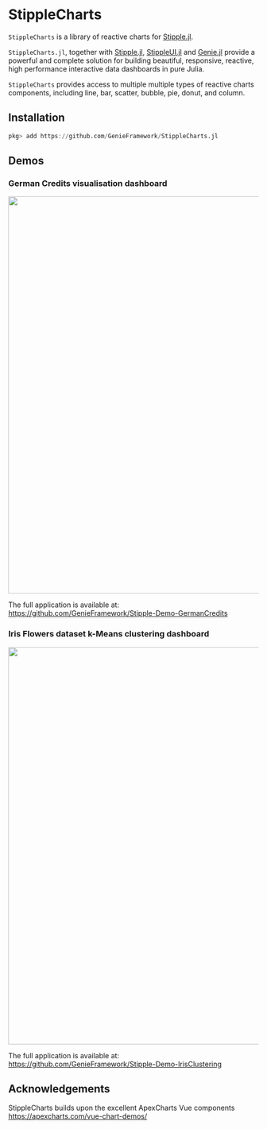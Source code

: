 # StippleCharts

`StippleCharts` is a library of reactive charts for [Stipple.jl](https://github.com/GenieFramework/Stipple.jl).

`StippleCharts.jl`, together with
[Stipple.jl](https://github.com/GenieFramework/Stipple.jl),
[StippleUI.jl](https://github.com/GenieFramework/StippleUI.jl) and
[Genie.jl](https://github.com/GenieFramework/Genie.jl) provide a powerful and complete solution for building
beautiful, responsive, reactive, high performance interactive data dashboards in pure Julia.

`StippleCharts` provides access to multiple multiple types of reactive charts components, including line, bar, scatter, bubble, pie, donut, and column.

## Installation

```julia
pkg> add https://github.com/GenieFramework/StippleCharts.jl
```

## Demos

### German Credits visualisation dashboard

<img src="https://www.dropbox.com/s/gsaqbuxvbqfk049/Screenshot_German_Credits.png?dl=1" width=800>

The full application is available at:
<https://github.com/GenieFramework/Stipple-Demo-GermanCredits>

### Iris Flowers dataset k-Means clustering dashboard

<img src="https://www.dropbox.com/s/hkyahy8gmv4lae9/Screenshot_Iris_Data_K-Means_Clustering.png?dl=1" width=800>

The full application is available at:
<https://github.com/GenieFramework/Stipple-Demo-IrisClustering>

## Acknowledgements

StippleCharts builds upon the excellent ApexCharts Vue components <https://apexcharts.com/vue-chart-demos/>